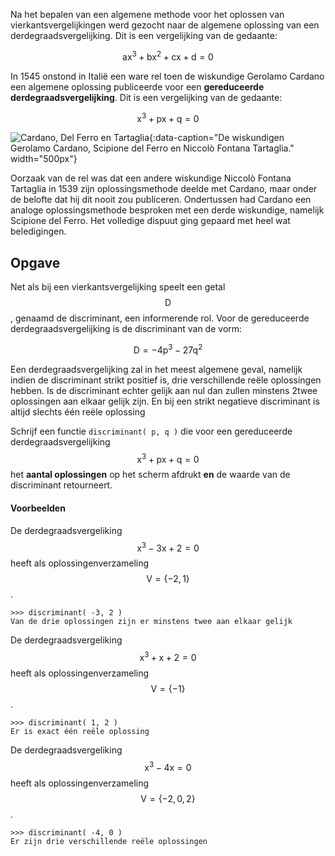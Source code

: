 Na het bepalen van een algemene methode voor het oplossen van vierkantsvergelijkingen werd gezocht naar de algemene oplossing van een derdegraadsvergelijking. Dit is een vergelijking van de gedaante:

$$\mathsf{ax^3+bx^2+cx+d=0}$$

In 1545 onstond in Italië een ware rel toen de wiskundige Gerolamo Cardano een algemene oplossing publiceerde voor een **gereduceerde derdegraadsvergelijking**. Dit is een vergelijking van de gedaante:

$$\mathsf{x^3+px+q=0}$$

![Cardano, Del Ferro en Tartaglia](media/cardano_delferro_tartaglia.jpg "Cardano, Del Ferro en Tartaglia"){:data-caption="De wiskundigen Gerolamo Cardano, Scipione del Ferro en Niccolò Fontana Tartaglia." width="500px"}

Oorzaak van de rel was dat een andere wiskundige Niccolò Fontana Tartaglia in 1539 zijn oplossingsmethode deelde met Cardano, maar onder de belofte dat hij dit nooit zou publiceren. Ondertussen had Cardano een analoge oplossingsmethode besproken met een derde wiskundige, namelijk Scipione del Ferro. Het volledige dispuut ging gepaard met heel wat beledigingen.

## Opgave

Net als bij een vierkantsvergelijking speelt een getal $$\mathsf{D}$$, genaamd de discriminant, een informerende rol. Voor de gereduceerde derdegraadsvergelijking is de discriminant van de vorm:

$$\mathsf{D = -4p^3 -27q^2}$$

Een derdegraadsvergelijking zal in het meest algemene geval, namelijk indien de discriminant strikt positief is, drie verschillende reële oplossingen hebben. Is de discriminant echter gelijk aan nul dan zullen minstens 2twee oplossingen aan elkaar gelijk zijn. En bij een strikt negatieve discriminant is altijd slechts één reële oplossing

Schrijf een functie `discriminant( p, q )` die voor een gereduceerde derdegraadsvergelijking $$\mathsf{x^3+px+q=0}$$ het **aantal oplossingen** op het scherm afdrukt **en** de waarde van de discriminant retourneert.

#### Voorbeelden
De derdegraadsvergeliking $$\mathsf{x^3-3x+2=0}$$ heeft als oplossingenverzameling $$\mathsf{V = \{-2, 1\}}$$.
```
>>> discriminant( -3, 2 )
Van de drie oplossingen zijn er minstens twee aan elkaar gelijk
```

De derdegraadsvergeliking $$\mathsf{x^3+x+2 = 0}$$ heeft als oplossingenverzameling $$\mathsf{V = \{-1\}}$$.
```
>>> discriminant( 1, 2 )
Er is exact één reële oplossing
```

De derdegraadsvergeliking $$\mathsf{x^3-4x= 0}$$ heeft als oplossingenverzameling $$\mathsf{V = \{-2,0,2\}}$$.
```
>>> discriminant( -4, 0 ) 
Er zijn drie verschillende reële oplossingen
```